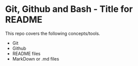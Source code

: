 # Git, Github and Bash - Title for README

This repo covers the following concepts/tools.
- Git
- Github
- README files
- MarkDown or .md files  
